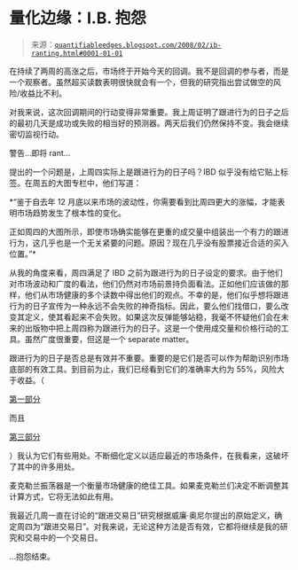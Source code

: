 <!--yml

分类：未分类

date: 2024-05-18 08:35:19

-->

# 量化边缘：I.B. 抱怨

> 来源：[`quantifiableedges.blogspot.com/2008/02/ib-ranting.html#0001-01-01`](http://quantifiableedges.blogspot.com/2008/02/ib-ranting.html#0001-01-01)

在持续了两周的高涨之后，市场终于开始今天的回调。我不是回调的参与者，而是一个观察者。虽然超买读数表明很快就会有一个，但我的研究指出尝试做空的风险/收益比不利。

对我来说，这次回调期间的行动变得非常重要。我上周证明了跟进行为的日子之后的最初几天是成功或失败的相当好的预测器。两天后我们仍然保持不变。我会继续密切监视行动。

警告…即将 rant…

提出的一个问题是，上周四实际上是跟进行为的日子吗？IBD 似乎没有给它贴上标签。在周五的大图专栏中，他们写道：

*“鉴于自去年 12 月底以来市场的波动性，你需要看到比周四更大的涨幅，才能表明市场趋势发生了根本性的变化。

正如周四的大图所示，即使市场确实能够在更重的成交量中组装出一个有力的跟进行为，这几乎也是一个无关紧要的问题。原因？现在几乎没有股票接近合适的买入位置。”*

从我的角度来看，周四满足了 IBD 之前为跟进行为的日子设定的要求。由于他们对市场波动和广度的看法，他们仍然对市场前景持负面看法。正如他们应该做的那样，他们从市场健康的多个读数中得出他们的观点。不幸的是，他们似乎想将跟进行为的日子宣传为一种永远不会失败的神奇指标。因此，要么他们找借口，要么改变其定义，使其看起来不会失败。如果这次反弹能够站稳，我毫不怀疑他们会在未来的出版物中把上周四称为跟进行为的日子。这是一个使用成交量和价格行动的工具。虽然广度很重要，但这是一个 separate matter。

跟进行为的日子是否总是有效并不重要。重要的是它们是否可以作为帮助识别市场底部的有效工具。到目前为止，我们已经看到它们的准确率大约为 55%，风险大于收益。（

[第一部分](http://quantifiableedges.blogspot.com/2008/01/ibd-follow-through-days-pt-1-are-they.html)

而且

[第三部分](http://quantifiableedges.blogspot.com/2008/01/follow-through-days-pt-3-do-they-miss.html)

）我认为它们有些用处。不断细化定义以适应最近的市场条件，在我看来，这破坏了其中的许多用处。

麦克勒兰振荡器是一个衡量市场健康的绝佳工具。如果麦克勒兰们决定不断调整其计算方式，它将无法如此有用。

我最近几周一直在讨论的“跟进交易日”研究根据威廉·奥尼尔提出的原始定义，确定周四为“跟进交易日”。对我来说，无论这种方法是否有效，它都将继续是我的研究和交易中的一个交易日。

…抱怨结束。
